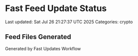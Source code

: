 # Fast Feed Update Status
Last updated: Sat Jul 26 21:27:37 UTC 2025
Categories: crypto

## Feed Files Generated

Generated by Fast Updates Workflow
